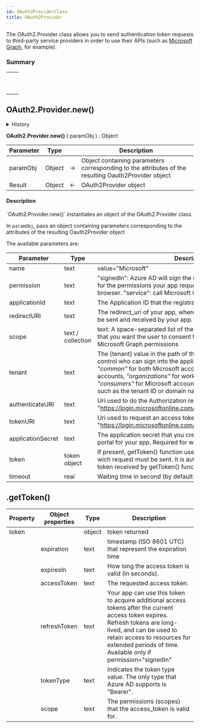 ```yaml
---
id: OAuth2ProviderClass
title: OAuth2Provider
---
```


The OAuth2.Provider class allows you to send authentication token requests to third-party service providers in order to use their APIs (such as [Microsoft Graph](https://docs.microsoft.com/en-us/graph/overview), for example).

### Summary 
||
|---|
|[<!-- INCLUDE #OAuth2.Provider.new().Syntax -->](#new)<p>&nbsp;&nbsp;&nbsp;&nbsp;<!-- INCLUDE #OAuth2.Provider.new().Summary --> |

## OAuth2.Provider.new()

<details><summary>History</summary>
|Version|Changes|
|---|---|
|v19 R3|Added|
</details>

<!-- REF #OAuth2.Provider.new().Syntax -->
**OAuth2.Provider.new()** ( paramObj ) : Object<!-- END REF -->

<!-- REF #OAuth2.Provider.new().Params -->
|Parameter|Type||Description|
|---------|--- |:---:|------|
|paramObj|Object|->|Object containing parameters corresponding to the attributes of the resulting Oauth2Provider object|
|Result|Object|<-|OAuth2Provider object
<!-- END REF -->

#### Description
<!-- REF #OAuth2.Provider.new().Summary --> `OAuth2.Provider.new()` instantiates an object of the OAuth2.Provider class. 
<!-- END REF --> 

In `paramObj`, pass an object containing parameters corresponding to the attributes of the resulting Oauth2Provider object 

The available parameters are: 

|Parameter|Type|Description|
|---------|--- |------|
| name | text | value="Microsoft" |
| permission | text | "signedIn": Azure AD will sign the user in and ensure their consent for the permissions your app requests. Need to open a web browser. "service": call Microsoft Graph with their own identity.|
| applicationId | text | The Application ID that the registration portal assigned the app |
| redirectURI | text | The redirect_uri of your app, where authentication responses can be sent and received by your app. |
| scope | text / collection | text: A space-separated list of the Microsoft Graph permissions that you want the user to consent to. collection: collection of Microsoft Graph permissions |
| tenant | text | The {tenant} value in the path of the request can be used to control who can sign into the application. The allowed values are *"common"* for both Microsoft accounts and work or school accounts, *"organizations"* for work or school accounts only, *"consumers"* for Microsoft accounts only, and *tenant identifiers* such as the tenant ID or domain name. By default, "common" |
| authenticateURI | text | Uri used to do the Authorization request. By default: "https://login.microsoftonline.com/{tenant}/oauth2/v2.0/authorize" |
| tokenURI | text | Uri used to request an access token. By default: "https://login.microsoftonline.com/{tenant}/oauth2/v2.0/token" |
| applicationSecret | text | The application secret that you created in the app registration portal for your app. Required for web apps. |
| token | token object | If present, getToken() function uses this token object to calculate wich request must be sent. It is automaticaly updated with the token received by getToken() function.   |
| timeout|real| Waiting time in second (by default 120s)|

## .getToken()

Property|Object properties|Type|Description |
|--- |---------| --- |------|
|token||object| token returned  |
||expiration | text | timestamp (ISO 8601 UTC) that represent the expiration time |
|| expiresIn | text | How long the access token is valid (in seconds). |
|| accessToken | text | The requested access token. |
|| refreshToken | text | Your app can use this token to acquire additional access tokens after the current access token expires. Refresh tokens are long-lived, and can be used to retain access to resources for extended periods of time. Available only if permission="signedIn" |
|| tokenType | text | Indicates the token type value. The only type that Azure AD supports is "Bearer". |
||scope|text| The permissions (scopes) that the access_token is valid for.|
